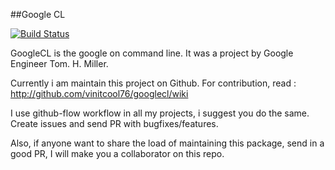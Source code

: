 ##Google CL

[![Build Status](https://travis-ci.org/vinitcool76/googlecl.png?branch=master)](https://travis-ci.org/vinitcool76/googlecl)

GoogleCL is the google on command line. It was a project by Google Engineer Tom. H. Miller.  

Currently i am maintain this project on Github. 
For contribution, read : http://github.com/vinitcool76/googlecl/wiki

I use github-flow workflow in all my projects, i suggest you do the same. Create issues and send PR with bugfixes/features.

Also, if anyone want to share the load of maintaining this package, send in a good PR, I will make you a collaborator on this repo.



